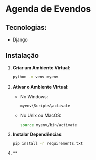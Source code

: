 # Agenda de Evendos

## Tecnologias:
 - Django

## Instalação 
1. **Criar um Ambiente Virtual**:
   ```sh
   python -m venv myenv
   ```

2. **Ativar o Ambiente Virtual**:
   - No Windows:
     ```sh
     myenv\Scripts\activate
     ```
   - No Unix ou MacOS:
     ```sh
     source myenv/bin/activate
     ```

3. **Instalar Dependências**:
   ```sh
   pip install -r requirements.txt
   ```
4. **